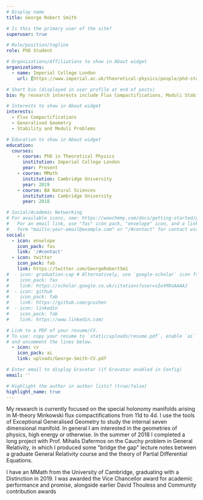```yaml
---
# Display name
title: George Robert Smith

# Is this the primary user of the site?
superuser: true

# Role/position/tagline
role: PhD Student 

# Organizations/Affiliations to show in About widget
organizations:
  - name: Imperial College London
    url: [https://www.imperial.ac.uk/theoretical-physics/people/phd-students/]

# Short bio (displayed in user profile at end of posts)
bio: My research interests include Flux Compactifications, Moduli Stabilisation and Stability.

# Interests to show in About widget
interests:
  - Flux Compactifications
  - Generalised Geometry 
  - Stability and Moduli Problems

# Education to show in About widget
education:
  courses:
    - course: PhD in Theoretical Physics
      institution: Imperial College London
      year: Present
    - course: MMath 
      institution: Cambridge University
      year: 2019
    - course: BA Natural Sciences
      institution: Cambridge University
      year: 2018

# Social/Academic Networking
# For available icons, see: https://wowchemy.com/docs/getting-started/page-builder/#icons
#   For an email link, use "fas" icon pack, "envelope" icon, and a link in the
#   form "mailto:your-email@example.com" or "/#contact" for contact widget.
social:
  - icon: envelope
    icon_pack: fas
    link: '/#contact'
  - icon: twitter
    icon_pack: fab
    link: https://twitter.com/GeorgeRobertSm1
#  - icon: graduation-cap # Alternatively, use `google-scholar` icon from `ai` icon pack
#    icon_pack: fas
#    link: https://scholar.google.co.uk/citations?user=sIwtMXoAAAAJ
#  - icon: github
#    icon_pack: fab
#    link: https://github.com/gcushen
#  - icon: linkedin
#    icon_pack: fab
#    link: https://www.linkedin.com/

# Link to a PDF of your resume/CV.
# To use: copy your resume to `static/uploads/resume.pdf`, enable `ai` icons in `params.toml`,
# and uncomment the lines below.
  - icon: cv
    icon_pack: ai
    link: uploads/George-Smith-CV.pdf

# Enter email to display Gravatar (if Gravatar enabled in Config)
email: ''

# Highlight the author in author lists? (true/false)
highlight_name: true
---
```


My research is currently focused on the special holonomy manifolds arising in M-theory Minkowski flux compactifications from 11d to 4d.  I use the tools of Exceptional Generalised Geometry to study the internal seven dimensional manifold.  In general I am interested in the geometries of physics, high energy or otherwise.  In the summer of 2018 I completed a long project with Prof. Mihalis Dafermos on the Cauchy problem in General Relativity, in which I produced some "bridge the gap" lecture notes between a graduate General Relativity course and the theory of Partial Differential Equations.

I have an MMath from the University of Cambridge, graduating with a Distinction in 2019.  I was awarded the Vice Chancellor award for academic performance and promise, alongside earlier David Thouless and Community contribution awards

